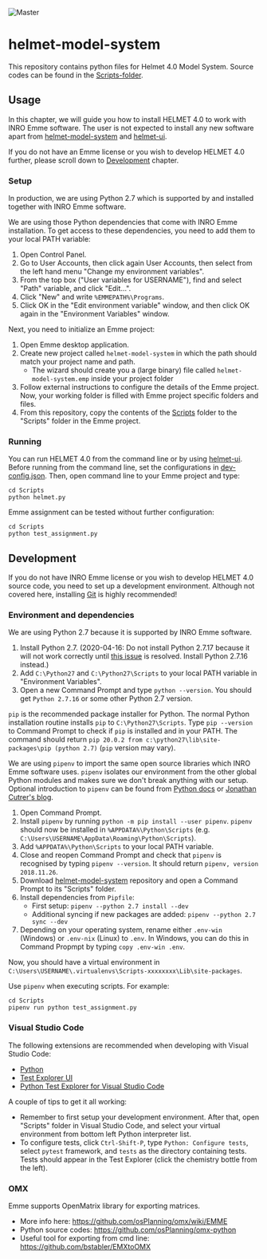 ![Master](https://github.com/HSLdevcom/helmet-model-system/workflows/Python%application/badge.svg?branch=master)

# helmet-model-system

This repository contains python files for Helmet 4.0 Model System. Source codes can be found in the [Scripts-folder](Scripts).

## Usage

In this chapter, we will guide you how to install HELMET 4.0 to work with INRO Emme software. The user is not expected to install any new software apart from [helmet-model-system](https://github.com/HSLdevcom/helmet-model-system) and [helmet-ui](https://github.com/HSLdevcom/helmet-ui).

If you do not have an Emme license or you wish to develop HELMET 4.0 further, please scroll down to [Development](#development) chapter.

### Setup

In production, we are using Python 2.7 which is supported by and installed together with INRO Emme software.

We are using those Python dependencies that come with INRO Emme installation. To get access to these dependencies, you need to add them to your local PATH variable:

1. Open Control Panel.
2. Go to User Accounts, then click again User Accounts, then select from the left hand menu "Change my environment variables".
3. From the top box ("User variables for USERNAME"), find and select "Path" variable, and click "Edit...".
4. Click "New" and write `%EMMEPATH%\Programs`.
5. Click OK in the "Edit environment variable" window, and then click OK again in the "Environment Variables" window.

Next, you need to initialize an Emme project:

1. Open Emme desktop application.
2. Create new project called `helmet-model-system` in which the path should match your project name and path.
   - The wizard should create you a (large binary) file called `helmet-model-system.emp` inside your project folder
3. Follow external instructions to configure the details of the Emme project. Now, your working folder is filled with Emme project specific folders and files.
4. From this repository, copy the contents of the [Scripts](Scripts) folder to the "Scripts" folder in the Emme project.

### Running

You can run HELMET 4.0 from the command line or by using [helmet-ui](https://github.com/HSLdevcom/helmet-ui). Before running from the command line, set the configurations in [dev-config.json](Scripts/dev-config.json). Then, open command line to your Emme project and type:

```
cd Scripts
python helmet.py
```

Emme assignment can be tested without further configuration:

```
cd Scripts
python test_assignment.py
```

## Development

If you do not have INRO Emme license or you wish to develop HELMET 4.0 source code, you need to set up a development environment. Although not covered here, installing [Git](https://git-scm.com/downloads) is highly recommended!

### Environment and dependencies

We are using Python 2.7 because it is supported by INRO Emme software.

1. Install Python 2.7. (2020-04-16: Do not install Python 2.7.17 because it will not work correctly until [this issue](https://github.com/pypa/pipenv/issues/4016) is resolved. Install Python 2.7.16 instead.)
2. Add `C:\Python27` and `C:\Python27\Scripts` to your local PATH variable in "Environment Variables".
3. Open a new Command Prompt and type `python --version`. You should get `Python 2.7.16` or some other Python 2.7 version. 

`pip` is the recommended package installer for Python. The normal Python installation routine installs `pip` to `C:\Python27\Scripts`. Type `pip --version` to Command Prompt to check if `pip` is installed and in your PATH. The command should return `pip 20.0.2 from c:\python27\lib\site-packages\pip (python 2.7)` (`pip` version may vary).

We are using `pipenv` to import the same open source libraries which INRO Emme software uses. `pipenv` isolates our environment from the other global Python modules and makes sure we don't break anything with our setup. Optional introduction to `pipenv` can be found from [Python docs](https://docs.python-guide.org/dev/virtualenvs/) or [Jonathan Cutrer's blog](https://jcutrer.com/python/pipenv-pipfile).

1. Open Command Prompt.
2. Install `pipenv` by running `python -m pip install --user pipenv`. `pipenv` should now be installed in `%APPDATA%\Python\Scripts` (e.g. `C:\Users\USERNAME\AppData\Roaming\Python\Scripts`).
3. Add `%APPDATA%\Python\Scripts` to your local PATH variable.
4. Close and reopen Command Prompt and check that `pipenv` is recognised by typing `pipenv --version`. It should return `pipenv, version 2018.11.26`.
4. Download [helmet-model-system](https://github.com/HSLdevcom/helmet-model-system) repository and open a Command Prompt to its "Scripts" folder.
5. Install dependencies from `Pipfile`:
    - First setup: `pipenv --python 2.7 install --dev`
    - Additional syncing if new packages are added: `pipenv --python 2.7 sync --dev`
6. Depending on your operating system, rename either `.env-win` (Windows) or `.env-nix` (Linux) to `.env`. In Windows, you can do this in Command Propmpt by typing `copy .env-win .env`.

Now, you should have a virtual environment in `C:\Users\USERNAME\.virtualenvs\Scripts-xxxxxxxx\Lib\site-packages`.

Use `pipenv` when executing scripts. For example:

```
cd Scripts
pipenv run python test_assignment.py
```

### Visual Studio Code

The following extensions are recommended when developing with Visual Studio Code:

- [Python](https://marketplace.visualstudio.com/items?itemName=ms-python.python)
- [Test Explorer UI](https://marketplace.visualstudio.com/items?itemName=hbenl.vscode-test-explorer)
- [Python Test Explorer for Visual Studio Code](https://marketplace.visualstudio.com/items?itemName=LittleFoxTeam.vscode-python-test-adapter)

A couple of tips to get it all working:

- Remember to first setup your development environment. After that, open "Scripts" folder in Visual Studio Code, and select your virtual environment from bottom left Python interpreter list.
- To configure tests, click `Ctrl-Shift-P`, type `Python: Configure tests`, select `pytest` framework, and `tests` as the directory containing tests. Tests should appear in the Test Explorer (click the chemistry bottle from the left).

### OMX 

Emme supports OpenMatrix library for exporting matrices. 

- More info here: https://github.com/osPlanning/omx/wiki/EMME 
- Python source codes: https://github.com/osPlanning/omx-python
- Useful tool for exporting from cmd line: https://github.com/bstabler/EMXtoOMX
